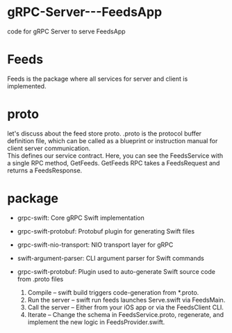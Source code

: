 # gRPC-Server---FeedsApp
code for gRPC Server to serve FeedsApp


#  Feeds

Feeds is the package where all services for server and client is implemented.

# proto

let's discuss about the feed store proto.
.proto is the protocol buffer definition file, which can be called as a blueprint or instruction manual for client server communication.  
This defines our service contract. Here, you can see the FeedsService with a single RPC method, GetFeeds. 
GetFeeds RPC takes a FeedsRequest and returns a FeedsResponse.


# package
  - grpc-swift: Core gRPC Swift implementation
  - grpc-swift-protobuf: Protobuf plugin for generating Swift files
  - grpc-swift-nio-transport: NIO transport layer for gRPC
  - swift-argument-parser: CLI argument parser for Swift commands
  - grpc-swift-protobuf: Plugin used to auto-generate Swift source code from .proto files



    1.    Compile – swift build triggers code-generation from *.proto.
    2.    Run the server – swift run feeds launches Serve.swift via FeedsMain.
    3.    Call the server – Either from your iOS app or via the FeedsClient CLI.
    4.    Iterate – Change the schema in FeedsService.proto, regenerate, and implement the new logic in FeedsProvider.swift.
